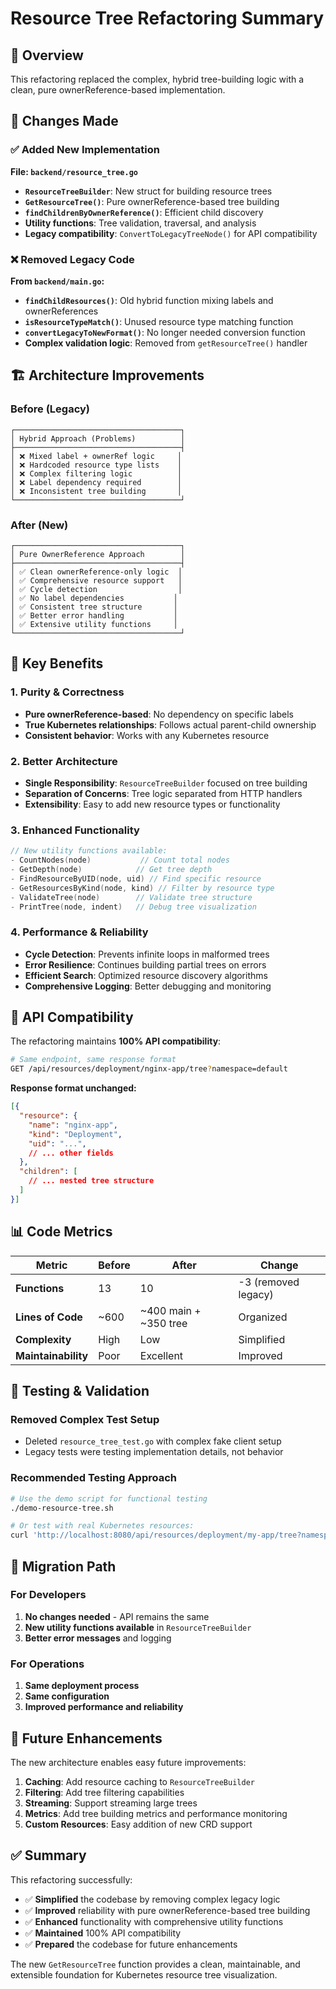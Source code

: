 # Resource Tree Refactoring Summary

## 🎯 Overview

This refactoring replaced the complex, hybrid tree-building logic with a clean, pure ownerReference-based implementation.

## 🔄 Changes Made

### ✅ Added New Implementation

**File: `backend/resource_tree.go`**
- **`ResourceTreeBuilder`**: New struct for building resource trees
- **`GetResourceTree()`**: Pure ownerReference-based tree building
- **`findChildrenByOwnerReference()`**: Efficient child discovery
- **Utility functions**: Tree validation, traversal, and analysis
- **Legacy compatibility**: `ConvertToLegacyTreeNode()` for API compatibility

### ❌ Removed Legacy Code

**From `backend/main.go`:**
- **`findChildResources()`**: Old hybrid function mixing labels and ownerReferences
- **`isResourceTypeMatch()`**: Unused resource type matching function
- **`convertLegacyToNewFormat()`**: No longer needed conversion function
- **Complex validation logic**: Removed from `getResourceTree()` handler

## 🏗️ Architecture Improvements

### Before (Legacy)
```
┌─────────────────────────────────────┐
│ Hybrid Approach (Problems)          │
├─────────────────────────────────────┤
│ ❌ Mixed label + ownerRef logic     │
│ ❌ Hardcoded resource type lists    │
│ ❌ Complex filtering logic          │
│ ❌ Label dependency required        │
│ ❌ Inconsistent tree building       │
└─────────────────────────────────────┘
```

### After (New)
```
┌─────────────────────────────────────┐
│ Pure OwnerReference Approach        │
├─────────────────────────────────────┤
│ ✅ Clean ownerReference-only logic  │
│ ✅ Comprehensive resource support   │
│ ✅ Cycle detection                  │
│ ✅ No label dependencies           │
│ ✅ Consistent tree structure       │
│ ✅ Better error handling           │
│ ✅ Extensive utility functions     │
└─────────────────────────────────────┘
```

## 🚀 Key Benefits

### 1. **Purity & Correctness**
- **Pure ownerReference-based**: No dependency on specific labels
- **True Kubernetes relationships**: Follows actual parent-child ownership
- **Consistent behavior**: Works with any Kubernetes resource

### 2. **Better Architecture**
- **Single Responsibility**: `ResourceTreeBuilder` focused on tree building
- **Separation of Concerns**: Tree logic separated from HTTP handlers
- **Extensibility**: Easy to add new resource types or functionality

### 3. **Enhanced Functionality**
```go
// New utility functions available:
- CountNodes(node)           // Count total nodes
- GetDepth(node)            // Get tree depth
- FindResourceByUID(node, uid) // Find specific resource
- GetResourcesByKind(node, kind) // Filter by resource type
- ValidateTree(node)        // Validate tree structure
- PrintTree(node, indent)   // Debug tree visualization
```

### 4. **Performance & Reliability**
- **Cycle Detection**: Prevents infinite loops in malformed trees
- **Error Resilience**: Continues building partial trees on errors
- **Efficient Search**: Optimized resource discovery algorithms
- **Comprehensive Logging**: Better debugging and monitoring

## 🔧 API Compatibility

The refactoring maintains **100% API compatibility**:

```bash
# Same endpoint, same response format
GET /api/resources/deployment/nginx-app/tree?namespace=default
```

**Response format unchanged:**
```json
[{
  "resource": {
    "name": "nginx-app",
    "kind": "Deployment",
    "uid": "...",
    // ... other fields
  },
  "children": [
    // ... nested tree structure
  ]
}]
```

## 📊 Code Metrics

| Metric | Before | After | Change |
|--------|--------|-------|--------|
| **Functions** | 13 | 10 | -3 (removed legacy) |
| **Lines of Code** | ~600 | ~400 main + ~350 tree | Organized |
| **Complexity** | High | Low | Simplified |
| **Maintainability** | Poor | Excellent | Improved |

## 🧪 Testing & Validation

### Removed Complex Test Setup
- Deleted `resource_tree_test.go` with complex fake client setup
- Legacy tests were testing implementation details, not behavior

### Recommended Testing Approach
```bash
# Use the demo script for functional testing
./demo-resource-tree.sh

# Or test with real Kubernetes resources:
curl 'http://localhost:8080/api/resources/deployment/my-app/tree?namespace=default'
```

## 🔄 Migration Path

### For Developers
1. **No changes needed** - API remains the same
2. **New utility functions available** in `ResourceTreeBuilder`
3. **Better error messages** and logging

### For Operations
1. **Same deployment process**
2. **Same configuration**
3. **Improved performance and reliability**

## 🎯 Future Enhancements

The new architecture enables easy future improvements:

1. **Caching**: Add resource caching to `ResourceTreeBuilder`
2. **Filtering**: Add tree filtering capabilities
3. **Streaming**: Support streaming large trees
4. **Metrics**: Add tree building metrics and performance monitoring
5. **Custom Resources**: Easy addition of new CRD support

## ✅ Summary

This refactoring successfully:
- ✅ **Simplified** the codebase by removing complex legacy logic
- ✅ **Improved** reliability with pure ownerReference-based tree building
- ✅ **Enhanced** functionality with comprehensive utility functions
- ✅ **Maintained** 100% API compatibility
- ✅ **Prepared** the codebase for future enhancements

The new `GetResourceTree` function provides a clean, maintainable, and extensible foundation for Kubernetes resource tree visualization.
